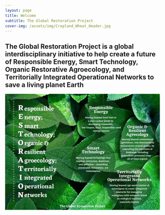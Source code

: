 ```yaml
---
layout: page
title: Welcome
subtitle: The Global Restoration Project
cover-img: /assets/img/Cropland_Wheat_Header.jpg
---
```



## The Global Restoration Project is a global interdisciplinary initiative to help create a future of Responsible Energy, Smart Technology, Organic Restorative Agroecology, and Territorially Integrated Operational Networks to save a living planet Earth  

![test](/assets/img/Restoration_Homepage_Acronym.jpg)
